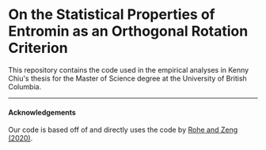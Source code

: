 # On the Statistical Properties of Entromin as an Orthogonal Rotation Criterion

This repository contains the code used in the empirical analyses in Kenny Chiu's thesis for the Master of Science degree at the University of British Columbia.

---
#### Acknowledgements

Our code is based off of and directly uses the code by [Rohe and Zeng (2020)](https://github.com/RoheLab/vsp-paper).